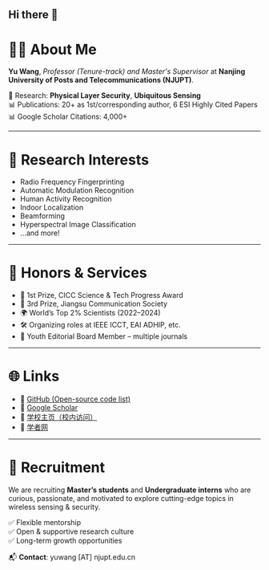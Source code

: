 ## Hi there 👋

# 👨‍🏫 About Me

**Yu Wang**, *Professor (Tenure-track) and Master's Supervisor* at **Nanjing University of Posts and Telecommunications (NJUPT)**.

🔬 Research: **Physical Layer Security**, **Ubiquitous Sensing**  
📊 Publications: 20+ as 1st/corresponding author, 6 ESI Highly Cited Papers  
📊 Google Scholar Citations: 4,000+

---

# 🧪 Research Interests

- Radio Frequency Fingerprinting
- Automatic Modulation Recognition  
- Human Activity Recognition  
- Indoor Localization  
- Beamforming  
- Hyperspectral Image Classification
- ...and more!

---

# 🏅 Honors & Services

- 🥇 1st Prize, CICC Science & Tech Progress Award  
- 🥈 3rd Prize, Jiangsu Communication Society  
- 🌍 World’s Top 2% Scientists (2022–2024)  
- 🛠️ Organizing roles at IEEE ICCT, EAI ADHIP, etc.  
- 📰 Youth Editorial Board Member – multiple journals

---

# 🌐 Links

- 🔗 [GitHub (Open-source code list)](https://github.com/BeechburgPieStar/LabCode)  
- 🔗 [Google Scholar](https://scholar.google.com/citations?user=93Ik4qoAAAAJ&hl=zh-CN)  
- 🔗 [学校主页（校内访问）](https://yjs.njupt.edu.cn/dsgl/nocontrol/college/dsfcxq.htm?dsJbxxId=d3006b1b1ea24d02b1f34f29a63ec841)
- 🔗 [学者网](https://www.scholat.com/rain1996)

---

# 📢 Recruitment

We are recruiting **Master’s students** and **Undergraduate interns** who are curious, passionate, and motivated to explore cutting-edge topics in wireless sensing & security.

✅ Flexible mentorship  
✅ Open & supportive research culture  
✅ Long-term growth opportunities

📬 **Contact**: yuwang [AT] njupt.edu.cn

